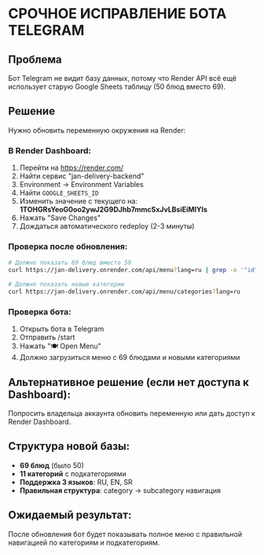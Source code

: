 # СРОЧНОЕ ИСПРАВЛЕНИЕ БОТА TELEGRAM

## Проблема
Бот Telegram не видит базу данных, потому что Render API всё ещё использует старую Google Sheets таблицу (50 блюд вместо 69).

## Решение
Нужно обновить переменную окружения на Render:

### В Render Dashboard:
1. Перейти на https://render.com/
2. Найти сервис "jan-delivery-backend"
3. Environment → Environment Variables
4. Найти `GOOGLE_SHEETS_ID`
5. Изменить значение с текущего на: **1TOHGRsYeoG0oo2ywJ2G9DJhb7mmcSxJvLBsiEiMIYIs**
6. Нажать "Save Changes"
7. Дождаться автоматического redeploy (2-3 минуты)

### Проверка после обновления:
```bash
# Должно показать 69 блюд вместо 50
curl https://jan-delivery.onrender.com/api/menu?lang=ru | grep -o '"id"' | wc -l

# Должно показать новые категории
curl https://jan-delivery.onrender.com/api/menu/categories?lang=ru
```

### Проверка бота:
1. Открыть бота в Telegram
2. Отправить /start
3. Нажать "🍽️ Open Menu" 
4. Должно загрузиться меню с 69 блюдами и новыми категориями

## Альтернативное решение (если нет доступа к Dashboard):
Попросить владельца аккаунта обновить переменную или дать доступ к Render Dashboard.

## Структура новой базы:
- **69 блюд** (было 50)
- **11 категорий** с подкатегориями
- **Поддержка 3 языков**: RU, EN, SR
- **Правильная структура**: category → subcategory навигация

## Ожидаемый результат:
После обновления бот будет показывать полное меню с правильной навигацией по категориям и подкатегориям.